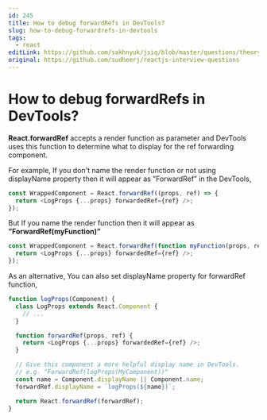 ```yaml
---
id: 245
title: How to debug forwardRefs in DevTools?
slug: how-to-debug-forwardrefs-in-devtools
tags:
  - react
editLink: https://github.com/sakhnyuk/jsiq/blob/master/questions/theory/react/245.md
original: https://github.com/sudheerj/reactjs-interview-questions
---
```


# How to debug forwardRefs in DevTools?

**React.forwardRef** accepts a render function as parameter and DevTools uses this function to determine what to display for the ref forwarding component.

For example, If you don't name the render function or not using displayName property then it will appear as ”ForwardRef” in the DevTools,

```javascript
const WrappedComponent = React.forwardRef((props, ref) => {
  return <LogProps {...props} forwardedRef={ref} />;
});
```

But If you name the render function then it will appear as **”ForwardRef(myFunction)”**

```javascript
const WrappedComponent = React.forwardRef(function myFunction(props, ref) {
  return <LogProps {...props} forwardedRef={ref} />;
});
```

As an alternative, You can also set displayName property for forwardRef function,

```javascript
function logProps(Component) {
  class LogProps extends React.Component {
    // ...
  }

  function forwardRef(props, ref) {
    return <LogProps {...props} forwardedRef={ref} />;
  }

  // Give this component a more helpful display name in DevTools.
  // e.g. "ForwardRef(logProps(MyComponent))"
  const name = Component.displayName || Component.name;
  forwardRef.displayName = `logProps(${name})`;

  return React.forwardRef(forwardRef);
}
```